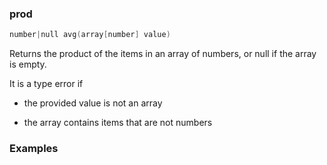 ### prod

```cpp
number|null avg(array[number] value)
```

Returns the product of the items in an array of numbers, or null if the array is empty.

It is a type error if

- the provided value is not an array

- the array contains items that are not numbers

### Examples


